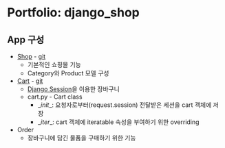 # Portfolio: django_shop

## App 구성

- [Shop](https://github.com/navill/port_django_shop/tree/master/django_shop/shop) - [git](https://github.com/navill/port_django_shop/tree/master/django_shop/shop)
  - 기본적인 쇼핑몰 기능
  - Category와 Product 모델 구성
- [Cart](https://github.com/navill/port_django_shop/tree/master/django_shop/cart) - [git](https://github.com/navill/port_django_shop/tree/master/django_shop/cart)
  - [Django Session](README_Folder/django_shop_session.md)을 이용한 장바구니
  - cart.py - Cart class
    - \__init__: 요청자로부터(request.session) 전달받은 세션을 cart 객체에 저장
    - \__iter__: cart 객체에 iteratable 속성을 부여하기 위한 overriding
- Order
  - 장바구니에 담긴 물품을 구매하기 위한 기능

